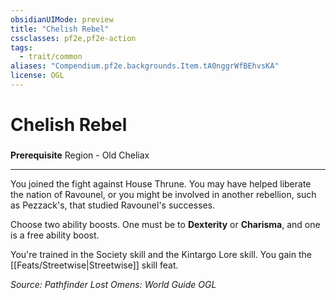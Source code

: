 ```yaml
---
obsidianUIMode: preview
title: "Chelish Rebel"
cssclasses: pf2e,pf2e-action
tags:
  - trait/common
aliases: "Compendium.pf2e.backgrounds.Item.tA0nggrWfBEhvsKA"
license: OGL
---
```

# Chelish Rebel

### 






**Prerequisite** Region - Old Cheliax

* * *

You joined the fight against House Thrune. You may have helped liberate the nation of Ravounel, or you might be involved in another rebellion, such as Pezzack's, that studied Ravounel's successes.

Choose two ability boosts. One must be to **Dexterity** or **Charisma**, and one is a free ability boost.

You're trained in the Society skill and the Kintargo Lore skill. You gain the [[Feats/Streetwise|Streetwise]] skill feat.

*Source: Pathfinder Lost Omens: World Guide*
*OGL*